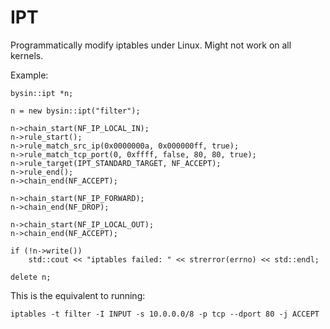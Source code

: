 IPT
===
Programmatically modify iptables under Linux.
Might not work on all kernels.

Example:

    bysin::ipt *n;

    n = new bysin::ipt("filter");

    n->chain_start(NF_IP_LOCAL_IN);
    n->rule_start();
    n->rule_match_src_ip(0x0000000a, 0x000000ff, true);
    n->rule_match_tcp_port(0, 0xffff, false, 80, 80, true);
    n->rule_target(IPT_STANDARD_TARGET, NF_ACCEPT);
    n->rule_end();
    n->chain_end(NF_ACCEPT);

    n->chain_start(NF_IP_FORWARD);
    n->chain_end(NF_DROP);

    n->chain_start(NF_IP_LOCAL_OUT);
    n->chain_end(NF_ACCEPT);

    if (!n->write())
        std::cout << "iptables failed: " << strerror(errno) << std::endl;

    delete n;

This is the equivalent to running:

    iptables -t filter -I INPUT -s 10.0.0.0/8 -p tcp --dport 80 -j ACCEPT
